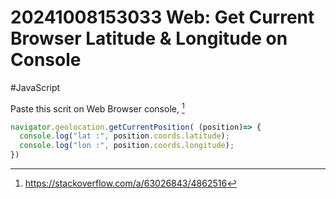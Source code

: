 # 20241008153033 Web: Get Current Browser Latitude & Longitude on Console

#JavaScript

Paste this scrit on Web Browser console, [^1]

```javascript
navigator.geolocation.getCurrentPosition( (position)=> {
  console.log("lat :", position.coords.latitude);
  console.log("lon :", position.coords.longitude);
})
```


[^1]: https://stackoverflow.com/a/63026843/4862516
